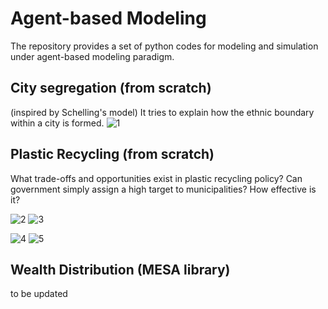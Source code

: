 Agent-based Modeling
======================
The repository provides a set of python codes for modeling and simulation under agent-based modeling paradigm.

City segregation (from scratch)
----------------------
(inspired by Schelling's model)
It tries to explain how the ethnic boundary within a city is formed.
![1](https://user-images.githubusercontent.com/37578231/45921620-3d365c00-beb9-11e8-8f69-ce24d2c8e743.png)

Plastic Recycling (from scratch)
----------------------
What trade-offs and opportunities exist in plastic recycling policy? Can government simply assign a high target to municipalities? How effective is it?

![2](https://user-images.githubusercontent.com/37578231/45921660-e67d5200-beb9-11e8-90cc-178fb49c06d6.png) ![3](https://user-images.githubusercontent.com/37578231/45921659-e67d5200-beb9-11e8-9f24-e2eb08bcf5ad.png)

![4](https://user-images.githubusercontent.com/37578231/45921658-e67d5200-beb9-11e8-9aa5-a1664291060f.png)
![5](https://user-images.githubusercontent.com/37578231/45921657-e67d5200-beb9-11e8-96a0-e126219672f0.png)

Wealth Distribution (MESA library)
----------------------
to be updated
